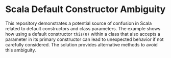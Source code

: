 # Scala Default Constructor Ambiguity

This repository demonstrates a potential source of confusion in Scala related to default constructors and class parameters.  The example shows how using a default constructor `this(0)` within a class that also accepts a parameter in its primary constructor can lead to unexpected behavior if not carefully considered.  The solution provides alternative methods to avoid this ambiguity.